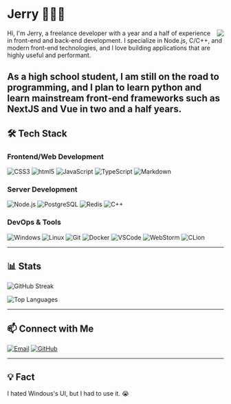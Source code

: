 # Jerry 🧑🏻‍💻

<picture>
  <source
    srcset="https://github-readme-stats.vercel.app/api?username=Jerryplusy&show_icons=true&theme=dark"
    media="(prefers-color-scheme: dark)"
  />
  <source
    srcset="https://github-readme-stats.vercel.app/api?username=Jerryplusy&show_icons=true"
    media="(prefers-color-scheme: light), (prefers-color-scheme: no-preference)"
  />
  <img src="https://github-readme-stats.vercel.app/api?username=Jerryplusy&show_icons=true" align=right />
</picture>

Hi, I'm Jerry, a freelance developer with a year and a half of experience in front-end and back-end development. I specialize in Node.js, C/C++, and modern front-end technologies, and I love building applications that are highly useful and performant.

As a high school student, I am still on the road to programming, and I plan to learn python and learn mainstream front-end frameworks such as NextJS and Vue in two and a half years.
---

## 🛠️ Tech Stack

### **Frontend/Web Development**
<p>
  <img alt="CSS3" src="https://img.shields.io/badge/-CSS3-1572B6?style=flat-square&logo=css3&logoColor=white" />
  <img alt="html5" src="https://img.shields.io/badge/-HTML5-E34F26?style=flat-square&logo=html5&logoColor=white" />
  <img alt="JavaScript" src="https://img.shields.io/badge/-JavaScript-F7DF1E?style=flat-square&logo=javascript&logoColor=black" />
  <img alt="TypeScript" src="https://img.shields.io/badge/-TypeScript-007ACC?style=flat-square&logo=typescript&logoColor=white" />
  <img alt="Markdown" src="https://img.shields.io/badge/-Markdown-FCC624?style=flat-square&logo=markdown&logoColor=white" />
</p>

### **Server Development**
<p>
  <img alt="Node.js" src="https://img.shields.io/badge/-Node.js-339933?style=flat-square&logo=node.js&logoColor=white" />
  <img alt="PostgreSQL" src="https://img.shields.io/badge/-PostgreSQL-4169E1?style=flat-square&logo=postgresql&logoColor=white" />
  <img alt="Redis" src="https://img.shields.io/badge/-Redis-DC382D?style=flat-square&logo=redis&logoColor=white" />
  <img alt="C++" src="https://img.shields.io/badge/-C%2B%2B-00599C?style=flat-square&logo=c%2B%2B&logoColor=white" />
</p>

### **DevOps & Tools**
<p>
  <img alt="Windows" src="https://img.shields.io/badge/-Windows-0078D6?style=flat-square&logo=windows&logoColor=white" />
  <img alt="Linux" src="https://img.shields.io/badge/-Linux-FCC624?style=flat-square&logo=linux&logoColor=black" />
  <img alt="Git" src="https://img.shields.io/badge/-Git-F05032?style=flat-square&logo=git&logoColor=white" />
  <img alt="Docker" src="https://img.shields.io/badge/-Docker-2496ED?style=flat-square&logo=docker&logoColor=white" />
  <img alt="VSCode" src="https://img.shields.io/badge/-VSCode-007ACC?style=flat-square&logo=visual-studio-code&logoColor=white" />
  <img alt="WebStorm" src="https://img.shields.io/badge/-WebStorm-339933?style=flat-square&logo=webstorm&logoColor=white" />
  <img alt="CLion" src="https://img.shields.io/badge/-CLion-F05032?style=flat-square&logo=clion&logoColor=white" />
</p>

---

## 📊 Stats

![GitHub Streak](https://streak-stats.demolab.com?user=Jerryplusy&theme=radical&hide_border=true)

![Top Languages](https://github-readme-stats.vercel.app/api/top-langs/?username=Jerryplusy&layout=compact&theme=radical&hide_border=true)

---

## 📫 Connect with Me

[![Email](https://img.shields.io/badge/Email-D14836?style=for-the-badge&logo=outlook&logoColor=white)](mailto:JerryTech.Y@outlook.com)
[![GitHub](https://img.shields.io/badge/GitHub-181717?style=for-the-badge&logo=github&logoColor=white)](https://github.com/Jerryplusy)

---

## 💡 Fact

I hated Windous's UI, but I had to use it. 😭

